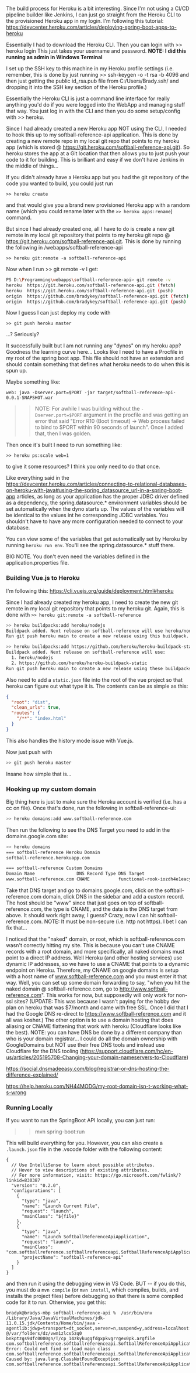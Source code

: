 The build process for Heroku is a bit interesting. Since I'm not using a CI/CD pipeline builder like Jenkins, I can just go straight from the Heroku CLI to the provisioned Heroku app in my login. I'm following this tutorial: https://devcenter.heroku.com/articles/deploying-spring-boot-apps-to-heroku

Essentially I had to download the Heroku CLI. 
Then you can login with >> heroku login
This just takes your username and password.
**NOTE: I did this running as admin in Windows Terminal**

I set up the SSH key to this machine in my Heroku profile settings (i.e. remember, this is done by just running >> ssh-keygen -o -t rsa -b 4096 and then just getting the public id_rsa.pub file from C:/Users/Brady.ssh/ and dropping it into the SSH key section of the Heroku profile.)

Essentially the Heroku CLI is just a command line interface for really anything you'd do if you were logged into the WebApp and managing stuff that way. You just log in with the CLI and then you do some setup/config with >> heroku.

Since I had already created a new Heroku app NOT using the CLI, I needed to hook this up to my softball-reference-api application. This is done by creating a new remote repo in my local git repo that points to my heroku app (which is stored @ https://git.heroku.com/softball-reference-api.git). So heroku stores the app at a Git location that then allows you to just push your code to it for building. This is brilliant and easy if we don't have Jenkins in the middle of things...

If you didn't already have a Heroku app but you had the git repository of the code you wanted to build, you could just run 

`>> heroku create`

and that would give you a brand new provisioned Heroku app with a random name (which you could rename later with the `>> heroku apps:rename`) command.

But since I had already created one, all I have to do is create a new git remote in my local git repository that points to my heroku git repo @ https://git.heroku.com/softball-reference-api.git. This is done by running the following in /webapps/softball-reference-api

`>> heroku git:remote -a softball-reference-api`

Now when I run >> git remote -v I get: 

```bash
PS D:\Programming\webapps\softball-reference-api> git remote -v
heroku  https://git.heroku.com/softball-reference-api.git (fetch)
heroku  https://git.heroku.com/softball-reference-api.git (push)
origin  https://github.com/bradykey/softball-reference-api.git (fetch)
origin  https://github.com/bradykey/softball-reference-api.git (push)
```

Now I guess I can just deploy my code with 

`>> git push heroku master`

...? Seriously?

It successfully built but I am not running any "dynos" on my heroku app? Goodness the learning curve here... Looks like I need to have a Procfile in my root of the spring boot app. This file should not have an extension and should contain something that defines what heroku needs to do when this is spun up. 

Maybe something like:

`web: java -Dserver.port=$PORT -jar target/softball-reference-api-0.0.1-SNAPSHOT.war`

>> NOTE: For awhile I was building without the `-Dserver.port=$PORT` argument in the procfile and was getting an error that said "Error R10 (Boot timeout) -> Web process failed to bind to $PORT within 90 seconds of launch". Once I added that, then I was golden.

Then once it's built I need to run something like: 

`>> heroku ps:scale web=1`

to give it some resources? I think you only need to do that once.

Like everything said in the https://devcenter.heroku.com/articles/connecting-to-relational-databases-on-heroku-with-java#using-the-spring_datasource_url-in-a-spring-boot-app articles, as long as your application has the proper JDBC driver defined as a dependency, the spring.datasource.* environment variables should be set automatically when the dyno starts up. The values of the variables will be identical to the values int he corresponding JDBC variables. You shouldn't have to have any more configuration needed to connect to your database.

You can view some of the variables that get automatically set by Heroku by running `heroku run env`. You'll see the spring.datasource.* stuff there.

BIG NOTE. You don't even need the variables defined in the application.properties file.

### Building Vue.js to Heroku
I'm following this: https://cli.vuejs.org/guide/deployment.html#heroku

Since I had already created my heroku app, I need to create the new git remote in my local git repository that points to my heroku git. Again, this is done with `>> heroku git:remote -a softball-reference`

```bash
>> heroku buildpacks:add heroku/nodejs
Buildpack added. Next release on softball-reference will use heroku/nodejs.
Run git push heroku main to create a new release using this buildpack.

>> heroku buildpacks:add https://github.com/heroku/heroku-buildpack-static
Buildpack added. Next release on softball-reference will use:
  1. heroku/nodejs
  2. https://github.com/heroku/heroku-buildpack-static
Run git push heroku main to create a new release using these buildpacks.
```

Also need to add a `static.json` file into the root of the vue project so that heroku can figure out what type it is. The contents can be as simple as this:

```json
{
  "root": "dist",
  "clean_urls": true,
  "routes": {
    "/**": "index.html"
  }
}
```

This also handles the history mode issue with Vue.js.

Now just push with

```bash
>> git push heroku master
```

Insane how simple that is...

### Hooking up my custom domain

Big thing here is just to make sure the Heroku account is verified (i.e. has a cc on file). Once that's done, run the following in softball-reference-ui:

```bash
>> heroku domains:add www.softball-reference.com
```

Then run the following to see the DNS Target you need to add in the domains.google.com site:

```bash
>> heroku domains
=== softball-reference Heroku Domain
softball-reference.herokuapp.com

=== softball-reference Custom Domains
Domain Name                DNS Record Type DNS Target                                             SNI Endpoint 
www.softball-reference.com CNAME           functional-rook-iozdh4e1eacyxm36l45aylwr.herokudns.com undefined 
```

Take that DNS target and go to domains.google.com, click on the softball-reference.com domain, click DNS in the sidebar and add a custom record. The host should be "www" since that just goes on top of softball-reference.com, the type is CNAME, and the data is the DNS target from above. It should work right away, I guess? Crazy, now I can hit softball-reference.com. NOTE: It must be non-secure (i.e. http not https). I bet I can fix that...

I noticed that the "naked" domain, or root, which is softball-reference.com wasn't correctly hitting my site. This is because you can't use CNAME records with a root domain, and more specifically, all naked domains must point to a direct IP address. Well Heroku (and other hosting services) use dynamic IP addresses, so we have to use a CNAME that points to a dynamic endpoint on Heroku. Therefore, my CNAME on google domains is setup with a host name of www.softball-reference.com and you must enter it that way. Well, you can set up some domain forwarding to say, "when you hit the naked domain @ softball-reference.com, go to http://www.softball-reference.com". This works for now, but supposedly will only work for non-ssl sites? (UPDATE: This was because I wasn't paying for the hobby dev plan on heroku that was $7/month and came with free SSL. Once I did that I had the Google DNS re-direct to https://www.softball-reference.com and it all was kosher.) The other option is to use a domain hosting that does aliasing or CNAME flattening that work with heroku (Cloudflare looks like the best). NOTE: you can have DNS be done by a different company than who is your domain registrar... I could do all the domain ownership with GoogleDomains but NOT use their free DNS tools and instead use Cloudflare for the DNS tooling (https://support.cloudflare.com/hc/en-us/articles/205195708-Changing-your-domain-nameservers-to-Cloudflare)

https://social.dnsmadeeasy.com/blog/registrar-or-dns-hosting-the-difference-explained/

https://help.heroku.com/NH44MODG/my-root-domain-isn-t-working-what-s-wrong



### Running Locally

If you want to run the SpringBoot API locally, you can just run:

>> mvn spring-boot:run

This will build everything for you. However, you can also create a `.launch.json` file in the .vscode folder with the following content:

```
{
  // Use IntelliSense to learn about possible attributes.
  // Hover to view descriptions of existing attributes.
  // For more information, visit: https://go.microsoft.com/fwlink/?linkid=830387
  "version": "0.2.0",
  "configurations": [
    {
      "type": "java",
      "name": "Launch Current File",
      "request": "launch",
      "mainClass": "${file}"
    },
    {
      "type": "java",
      "name": "Launch SoftballReferenceApiApplication",
      "request": "launch",
      "mainClass": "com.softballreference.softballreferenceapi.SoftballReferenceApiApplication",
      "projectName": "softball-reference-api"
    }
  ]
}
```

and then run it using the debugging view in VS Code. BUT -- if you do this, you must do a `mvn compile` (or `mvn install`, which compiles, builds, and installs the project files) before debugging so that there is some compiled code for it to run. Otherwise, you get this:

```
bradyk@bradys-mbp softball-reference-api %  /usr/bin/env /Library/Java/JavaVirtualMachines/jdk-11.0.15.jdk/Contents/Home/bin/java -agentlib:jdwp=transport=dt_socket,server=n,suspend=y,address=localhost:54820 @/var/folders/dz/vwm1zlcs5zq0
bnkptzgs94fc0000gn/T/cp_14zkykugqfdgxpkvgrrgex0pk.argfile com.softballreference.softballreferenceapi.SoftballReferenceApiApplication 
Error: Could not find or load main class com.softballreference.softballreferenceapi.SoftballReferenceApiApplication
Caused by: java.lang.ClassNotFoundException: com.softballreference.softballreferenceapi.SoftballReferenceApiApplication
```

